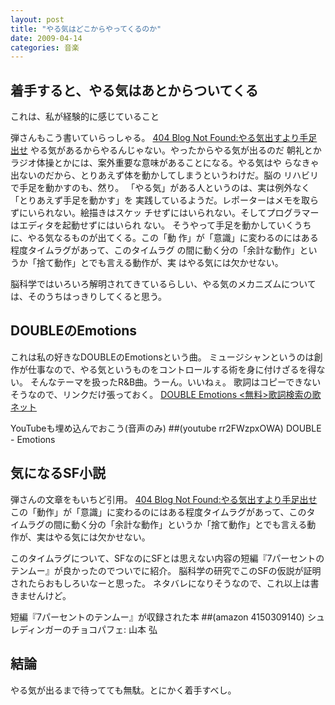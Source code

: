 ```yaml
---
layout: post
title: "やる気はどこからやってくるのか"
date: 2009-04-14
categories: 音楽
---
```

## 着手すると、やる気はあとからついてくる
これは、私が経験的に感じていること

弾さんもこう書いていらっしゃる。
 [404 Blog Not Found:やる気出すより手足出せ](http://blog.livedoor.jp/dankogai/archives/51199665.html)
 やる気があるからやるんじゃない。やったからやる気が出るのだ
 朝礼とかラジオ体操とかには、案外重要な意味があることになる。やる気はや
 らなきゃ出ないのだから、とりあえず体を動かしてしまうというわけだ。脳の
 リハビリで手足を動かすのも、然り。
 「やる気」がある人というのは、実は例外なく「とりあえず手足を動かす」を
 実践しているようだ。レポーターはメモを取らずにいられない。絵描きはスケッ
 チせずにはいられない。そしてプログラマーはエディタを起動せずにはいられ
 ない。
 そうやって手足を動かしていくうちに、やる気なるものが出てくる。この「動
 作」が「意識」に変わるのにはある程度タイムラグがあって、このタイムラグ
 の間に動く分の「余計な動作」というか「捨て動作」とでも言える動作が、実
 はやる気には欠かせない。

脳科学ではいろいろ解明されてきているらしい、やる気のメカニズムについては、そのうちはっきりしてくると思う。

## DOUBLEのEmotions
これは私の好きなDOUBLEのEmotionsという曲。
ミュージシャンというのは創作が仕事なので、やる気というものをコントロールする術を身に付けざるを得ない。
そんなテーマを扱ったR&B曲。うーん。いいねぇ。
歌詞はコピーできないそうなので、リンクだけ張っておく。
 [DOUBLE Emotions <無料>歌詞検索の歌ネット](http://www.uta-net.com/user/phplib/Link.php?ID=60839)

YouTubeも埋め込んでおこう(音声のみ)
 ##(youtube rr2FWzpxOWA)  DOUBLE - Emotions

## 気になるSF小説
弾さんの文章をもいちど引用。
 [404 Blog Not Found:やる気出すより手足出せ](http://blog.livedoor.jp/dankogai/archives/51199665.html)
 この「動作」が「意識」に変わるのにはある程度タイムラグがあって、このタ
 イムラグの間に動く分の「余計な動作」というか「捨て動作」とでも言える動
 作が、実はやる気には欠かせない。

このタイムラグについて、SFなのにSFとは思えない内容の短編『7パーセントのテンムー』が良かったのでついでに紹介。
脳科学の研究でこのSFの仮説が証明されたらおもしろいなーと思った。
ネタバレになりそうなので、これ以上は書きませんけど。

 短編『7パーセントのテンムー』が収録された本
 ##(amazon 4150309140)  シュレディンガーのチョコパフェ: 山本 弘

## 結論
やる気が出るまで待ってても無駄。とにかく着手すべし。
